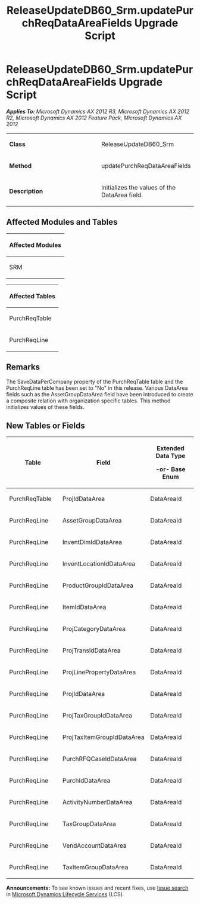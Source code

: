 ﻿---
title: ReleaseUpdateDB60_Srm.updatePurchReqDataAreaFields Upgrade Script
TOCTitle: ReleaseUpdateDB60_Srm.updatePurchReqDataAreaFields Upgrade Script
ms:assetid: a9c4a43c-302a-a092-8a76-bb89ef445945
ms:mtpsurl: https://msdn.microsoft.com/en-us/library/JJ686438(v=AX.60)
ms:contentKeyID: 49710394
ms.date: 05/18/2015
mtps_version: v=AX.60
---

# ReleaseUpdateDB60\_Srm.updatePurchReqDataAreaFields Upgrade Script 


_**Applies To:** Microsoft Dynamics AX 2012 R3, Microsoft Dynamics AX 2012 R2, Microsoft Dynamics AX 2012 Feature Pack, Microsoft Dynamics AX 2012_

<table>
<colgroup>
<col style="width: 50%" />
<col style="width: 50%" />
</colgroup>
<tbody>
<tr class="odd">
<td><p><strong>Class</strong></p></td>
<td><p>ReleaseUpdateDB60_Srm</p></td>
</tr>
<tr class="even">
<td><p><strong>Method</strong></p></td>
<td><p>updatePurchReqDataAreaFields</p></td>
</tr>
<tr class="odd">
<td><p><strong>Description</strong></p></td>
<td><p>Initializes the values of the DataArea field.</p></td>
</tr>
</tbody>
</table>


## Affected Modules and Tables

<table>
<colgroup>
<col style="width: 100%" />
</colgroup>
<thead>
<tr class="header">
<th><p>Affected Modules</p></th>
</tr>
</thead>
<tbody>
<tr class="odd">
<td><p>SRM</p></td>
</tr>
</tbody>
</table>


<table>
<colgroup>
<col style="width: 100%" />
</colgroup>
<thead>
<tr class="header">
<th><p>Affected Tables</p></th>
</tr>
</thead>
<tbody>
<tr class="odd">
<td><p>PurchReqTable</p></td>
</tr>
<tr class="even">
<td><p>PurchReqLine</p></td>
</tr>
</tbody>
</table>


## Remarks

The SaveDataPerCompany property of the PurchReqTable table and the PurchReqLine table has been set to "No" in this release. Various DataArea fields such as the AssetGroupDataArea field have been introduced to create a composite relation with organization specific tables. This method initializes values of these fields.

## New Tables or Fields

<table>
<colgroup>
<col style="width: 33%" />
<col style="width: 33%" />
<col style="width: 33%" />
</colgroup>
<thead>
<tr class="header">
<th><p>Table</p></th>
<th><p>Field</p></th>
<th><p>Extended Data Type</p>
<p>-or- Base Enum</p></th>
</tr>
</thead>
<tbody>
<tr class="odd">
<td><p>PurchReqTable</p></td>
<td><p>ProjIdDataArea</p></td>
<td><p>DataAreaId</p></td>
</tr>
<tr class="even">
<td><p>PurchReqLine</p></td>
<td><p>AssetGroupDataArea</p></td>
<td><p>DataAreaId</p></td>
</tr>
<tr class="odd">
<td><p>PurchReqLine</p></td>
<td><p>InventDimIdDataArea</p></td>
<td><p>DataAreaId</p></td>
</tr>
<tr class="even">
<td><p>PurchReqLine</p></td>
<td><p>InventLocationIdDataArea</p></td>
<td><p>DataAreaId</p></td>
</tr>
<tr class="odd">
<td><p>PurchReqLine</p></td>
<td><p>ProductGroupIdDataArea</p></td>
<td><p>DataAreaId</p></td>
</tr>
<tr class="even">
<td><p>PurchReqLine</p></td>
<td><p>ItemIdDataArea</p></td>
<td><p>DataAreaId</p></td>
</tr>
<tr class="odd">
<td><p>PurchReqLine</p></td>
<td><p>ProjCategoryDataArea</p></td>
<td><p>DataAreaId</p></td>
</tr>
<tr class="even">
<td><p>PurchReqLine</p></td>
<td><p>ProjTransIdDataArea</p></td>
<td><p>DataAreaId</p></td>
</tr>
<tr class="odd">
<td><p>PurchReqLine</p></td>
<td><p>ProjLinePropertyDataArea</p></td>
<td><p>DataAreaId</p></td>
</tr>
<tr class="even">
<td><p>PurchReqLine</p></td>
<td><p>ProjIdDataArea</p></td>
<td><p>DataAreaId</p></td>
</tr>
<tr class="odd">
<td><p>PurchReqLine</p></td>
<td><p>ProjTaxGroupIdDataArea</p></td>
<td><p>DataAreaId</p></td>
</tr>
<tr class="even">
<td><p>PurchReqLine</p></td>
<td><p>ProjTaxItemGroupIdDataArea</p></td>
<td><p>DataAreaId</p></td>
</tr>
<tr class="odd">
<td><p>PurchReqLine</p></td>
<td><p>PurchRFQCaseIdDataArea</p></td>
<td><p>DataAreaId</p></td>
</tr>
<tr class="even">
<td><p>PurchReqLine</p></td>
<td><p>PurchIdDataArea</p></td>
<td><p>DataAreaId</p></td>
</tr>
<tr class="odd">
<td><p>PurchReqLine</p></td>
<td><p>ActivityNumberDataArea</p></td>
<td><p>DataAreaId</p></td>
</tr>
<tr class="even">
<td><p>PurchReqLine</p></td>
<td><p>TaxGroupDataArea</p></td>
<td><p>DataAreaId</p></td>
</tr>
<tr class="odd">
<td><p>PurchReqLine</p></td>
<td><p>VendAccountDataArea</p></td>
<td><p>DataAreaId</p></td>
</tr>
<tr class="even">
<td><p>PurchReqLine</p></td>
<td><p>TaxItemGroupDataArea</p></td>
<td><p>DataAreaId</p></td>
</tr>
</tbody>
</table>

  
**Announcements:** To see known issues and recent fixes, use [Issue search](http://go.microsoft.com/fwlink/?linkid=389258) in [Microsoft Dynamics Lifecycle Services](http://go.microsoft.com/fwlink/?linkid=306505) (LCS).

